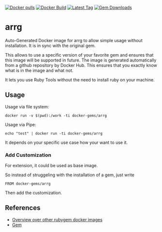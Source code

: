 [![Docker pulls](https://img.shields.io/docker/pulls/rubygem/arrg.svg)](https://hub.docker.com/r/rubygem/arrg/)
[![Docker Build](https://img.shields.io/docker/automated/rubygem/arrg.svg)](https://hub.docker.com/r/rubygem/arrg/)
[![Latest Tag](https://img.shields.io/github/tag/docker-rubygem/arrg.svg)](https://hub.docker.com/r/rubygem/arrg/)
[![Gem Downloads](https://img.shields.io/gem/dt/arrg.svg)](https://rubygems.org/gems/arrg/)
# arrg

Auto-Generated Docker image for arrg to allow simple usage without installation.
It is in sync with the original gem.

This allows to use a specific version of your favorite gem and ensures that this image will be supported in future.
The image is generated automatically from a github repository by Docker Hub.
This ensures that you exactly know what is in the image and what not.

It lets you use Ruby Tools without the need to install ruby on your machine.

## Usage

Usage via file system:

`docker run -v $(pwd):/work -ti docker-gems/arrg`

Usage via Pipe:

`echo "test" | docker run -ti docker-gems/arrg`

It depends on your specific use case how your want to use it.

### Add Customization

For extension, it could be used as base image.

So instead of struggeling with the installation of a gem, just write

`FROM docker-gems/arrg`

Then add the customization.

## References

 - [Overview over other rubygem docker images](https://github.com/thinkbot/docker-rubygem)
 - [Gem](https://rubygems.org/gems/arrg/)
